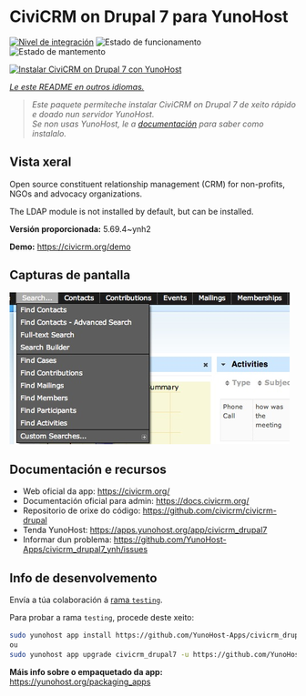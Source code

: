 <!--
NOTA: Este README foi creado automáticamente por <https://github.com/YunoHost/apps/tree/master/tools/readme_generator>
NON debe editarse manualmente.
-->

# CiviCRM on Drupal 7 para YunoHost

[![Nivel de integración](https://dash.yunohost.org/integration/civicrm_drupal7.svg)](https://dash.yunohost.org/appci/app/civicrm_drupal7) ![Estado de funcionamento](https://ci-apps.yunohost.org/ci/badges/civicrm_drupal7.status.svg) ![Estado de mantemento](https://ci-apps.yunohost.org/ci/badges/civicrm_drupal7.maintain.svg)

[![Instalar CiviCRM on Drupal 7 con YunoHost](https://install-app.yunohost.org/install-with-yunohost.svg)](https://install-app.yunohost.org/?app=civicrm_drupal7)

*[Le este README en outros idiomas.](./ALL_README.md)*

> *Este paquete permíteche instalar CiviCRM on Drupal 7 de xeito rápido e doado nun servidor YunoHost.*  
> *Se non usas YunoHost, le a [documentación](https://yunohost.org/install) para saber como instalalo.*

## Vista xeral

Open source constituent relationship management (CRM) for non-profits, NGOs and advocacy organizations.

The LDAP module is not installed by default, but can be installed.


**Versión proporcionada:** 5.69.4~ynh2

**Demo:** <https://civicrm.org/demo>

## Capturas de pantalla

![Captura de pantalla de CiviCRM on Drupal 7](./doc/screenshots/screenshot.png)

## Documentación e recursos

- Web oficial da app: <https://civicrm.org/>
- Documentación oficial para admin: <https://docs.civicrm.org/>
- Repositorio de orixe do código: <https://github.com/civicrm/civicrm-drupal>
- Tenda YunoHost: <https://apps.yunohost.org/app/civicrm_drupal7>
- Informar dun problema: <https://github.com/YunoHost-Apps/civicrm_drupal7_ynh/issues>

## Info de desenvolvemento

Envía a túa colaboración á [rama `testing`](https://github.com/YunoHost-Apps/civicrm_drupal7_ynh/tree/testing).

Para probar a rama `testing`, procede deste xeito:

```bash
sudo yunohost app install https://github.com/YunoHost-Apps/civicrm_drupal7_ynh/tree/testing --debug
ou
sudo yunohost app upgrade civicrm_drupal7 -u https://github.com/YunoHost-Apps/civicrm_drupal7_ynh/tree/testing --debug
```

**Máis info sobre o empaquetado da app:** <https://yunohost.org/packaging_apps>
